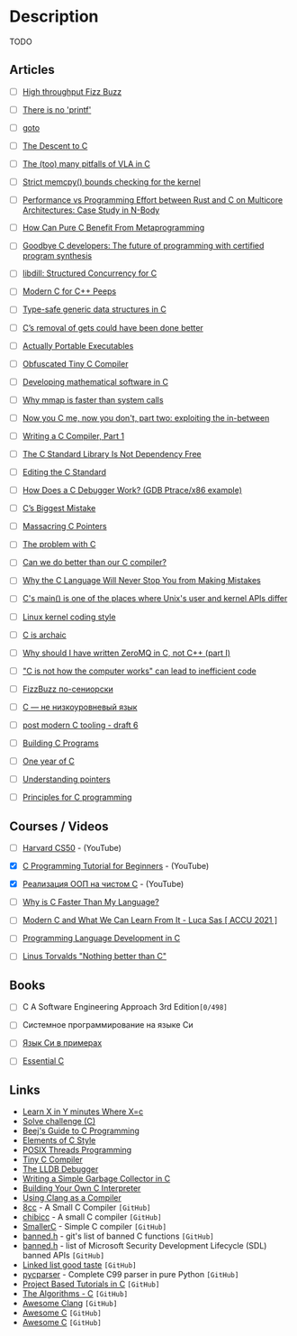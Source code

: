 # Description

TODO


## Articles

- [ ] [High throughput Fizz Buzz](https://codegolf.stackexchange.com/questions/215216/high-throughput-fizz-buzz)
- [ ] [There is no 'printf'](https://www.netmeister.org/blog/return-printf.html)
- [ ] [goto](https://beej.us/guide/bgc/html/split/goto.html)
- [ ] [The Descent to C](https://www.chiark.greenend.org.uk/~sgtatham/cdescent/)
- [ ] [The (too) many pitfalls of VLA in C](https://blog.joren.ga/vla-bad)
- [ ] [Strict memcpy() bounds checking for the kernel](https://lwn.net/Articles/864521/)
- [ ] [Performance vs Programming Effort between Rust and C on Multicore Architectures: Case Study in N-Body](https://arxiv.org/abs/2107.11912)
- [ ] [How Can Pure C Benefit From Metaprogramming](https://hirrolot.github.io/posts/macros-on-steroids-or-how-can-pure-c-benefit-from-metaprogramming.html)
- [ ] [Goodbye C developers: The future of programming with certified program synthesis](https://gopiandcode.uk/logs/log-certified-synthesis.html)
- [ ] [libdill: Structured Concurrency for C](http://libdill.org/structured-concurrency.html)
- [ ] [Modern C for C++ Peeps](https://floooh.github.io/2019/09/27/modern-c-for-cpp-peeps.html)
- [ ] [Type-safe generic data structures in C](https://iafisher.com/blog/2020/06/type-safe-generics-in-c)
- [ ] [C’s removal of gets could have been done better](https://quuxplusone.github.io/blog/2021/03/12/gets-considered-harmful-duh/)
- [ ] [Actually Portable Executables](https://ahgamut.github.io/c/2021/02/27/ape-cosmo/)
- [ ] [Obfuscated Tiny C Compiler](https://bellard.org/otcc/)
- [ ] [Developing mathematical software in C](https://fredrikj.net/blog/2021/01/developing-mathematical-software-in-c/)
- [ ] [Why mmap is faster than system calls](https://sasha-f.medium.com/why-mmap-is-faster-than-system-calls-24718e75ab37)
- [ ] [Now you C me, now you don't, part two: exploiting the in-between](https://securitylab.github.com/research/now-you-c-me-part-two/)
- [ ] [Writing a C Compiler, Part 1](https://norasandler.com/2017/11/29/Write-a-Compiler.html)
- [ ] [The C Standard Library Is Not Dependency Free](https://prilik.com/blog/post/c-is-not-dependency-free/)
- [ ] [Editing the C Standard](https://thephd.dev/editing-the-c-standard)
- [ ] [How Does a C Debugger Work? (GDB Ptrace/x86 example)](https://blog.0x972.info/?d=2014/11/13/10/40/50-how-does-a-debugger-work)
- [ ] [C’s Biggest Mistake](https://digitalmars.com/articles/C-biggest-mistake.html)
- [ ] [Massacring C Pointers](https://wozniak.ca/blog/2018/06/25/1/index.html)
- [ ] [The problem with C](https://cor3ntin.github.io/posts/c/)
- [ ] [Can we do better than our C compiler?](https://briancallahan.net/blog/20200812.html)
- [ ] [Why the C Language Will Never Stop You from Making Mistakes](https://thephd.dev/your-c-compiler-and-standard-library-will-not-help-you)
- [ ] [C's main() is one of the places where Unix's user and kernel APIs differ](https://utcc.utoronto.ca/~cks/space/blog/unix/MainKernelAndUserAPI)
- [ ] [Linux kernel coding style](https://www.kernel.org/doc/Documentation/process/coding-style.rst)
- [ ] [C is archaic](https://hacky.solutions/blog/2019/12/15/c-is-archaic.html)
- [ ] [Why should I have written ZeroMQ in C, not C++ (part I)](https://250bpm.com/blog:4/)
- [ ] ["C is not how the computer works" can lead to inefficient code](https://steveklabnik.com/writing/c-is-not-how-the-computer-works-can-lead-to-inefficient-code)
- [ ] [FizzBuzz по-сениорски](https://habr.com/ru/post/540136/)
- [ ] [С — не низкоуровневый язык](https://habr.com/ru/company/badoo/blog/420407/)
- [ ] [post modern C tooling - draft 6](http://renesd.blogspot.com/2019/09/post-modern-c-tooling.html)
- [ ] [Building C Programs](http://seenaburns.com/building-c-programs/)
- [ ] [One year of C](https://floooh.github.io/2018/06/02/one-year-of-c.html)
- [ ] [Understanding pointers](https://drewdevault.com/2016/05/28/Understanding-pointers.html)
- [ ] [Principles for C programming](https://drewdevault.com/2017/03/15/How-I-learned-to-stop-worrying-and-love-C.html)


## Courses / Videos

- [ ] [Harvard CS50](https://youtube.com/playlist?list=PLawfWYMUziZqyUL5QDLVbe3j5BKWj42E5) - (YouTube)
- [x] [C Programming Tutorial for Beginners](https://www.youtube.com/watch?v=KJgsSFOSQv0) - (YouTube)
- [x] [Реализация ООП на чистом C](https://youtu.be/QyjTJ98iOWI) - (YouTube)
- [ ] [Why is C Faster Than My Language?](https://youtu.be/vFB0Ot-ZdIM)
- [ ] [Modern C and What We Can Learn From It - Luca Sas [ ACCU 2021 ]](https://youtu.be/QpAhX-gsHMs)
- [ ] [Programming Language Development in C](https://youtube.com/playlist?list=PLvdK1vRmp8wMzH4w_8sQ30NKU3Bt4Cc-M)
- [ ] [Linus Torvalds "Nothing better than C"](https://youtu.be/CYvJPra7Ebk)


## Books

- [ ] C A Software Engineering Approach 3rd Edition`[0/498]`
- [ ] Системное программирование на языке Си
- [ ] [Язык Си в примерах](https://ru.wikibooks.org/wiki/Язык_Си_в_примерах)
- [ ] [Essential C](http://cslibrary.stanford.edu/101/EssentialC.pdf)


## Links

- [Learn X in Y minutes Where X=c](https://learnxinyminutes.com/docs/c/)
- [Solve challenge (C)](https://www.hackerrank.com/domains/c)
- [Beej's Guide to C Programming](https://beej.us/guide/bgc/html/)
- [Elements of C Style](https://www.teamten.com/lawrence/style/)
- [POSIX Threads Programming](https://hpc-tutorials.llnl.gov/posix/)
- [Tiny C Compiler](https://bellard.org/tcc/)
- [The LLDB Debugger](https://lldb.llvm.org/)
- [Writing a Simple Garbage Collector in C](http://maplant.com/gc.html)
- [Building Your Own C Interpreter](https://www.drdobbs.com/cpp/building-your-own-c-interpreter/184408184)
- [Using Clang as a Compiler](https://clang.llvm.org/docs/index.html)
- [8cc](https://github.com/rui314/8cc) - A Small C Compiler `[GitHub]`
- [chibicc](https://github.com/rui314/chibicc) - A small C compiler `[GitHub]`
- [SmallerC](https://github.com/alexfru/SmallerC) -  Simple C compiler `[GitHub]`
- [banned.h](https://github.com/git/git/blob/master/banned.h) - git's list of banned C functions `[GitHub]`
- [banned.h](https://github.com/x509cert/banned/blob/master/banned.h) - list of Microsoft Security Development Lifecycle (SDL) banned APIs `[GitHub]`
- [Linked list good taste](https://github.com/mkirchner/linked-list-good-taste) `[GitHub]`
- [pycparser](https://github.com/eliben/pycparser) - Complete C99 parser in pure Python `[GitHub]`
- [Project Based Tutorials in C](https://github.com/rby90/Project-Based-Tutorials-in-C) `[GitHub]`
- [The Algorithms - C](https://github.com/TheAlgorithms/C) `[GitHub]`
- [Awesome Clang](https://github.com/ingve/awesome-clang) `[GitHub]`
- [Awesome C](https://github.com/oz123/awesome-c) `[GitHub]`
- [Awesome C](https://github.com/Bfgeshka/awesome-c) `[GitHub]`

